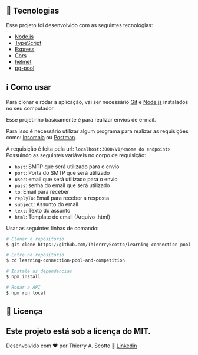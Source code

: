 ## :rocket: Tecnologias 

Esse projeto foi desenvolvido com as seguintes tecnologias:

-  [Node.js](https://nodejs.org)
-  [TypeScript](https://www.typescriptlang.org)
-  [Express](https://expressjs.com/pt-br/)
-  [Cors](https://www.npmjs.com/package/cors)
-  [helmet](https://www.npmjs.com/package/helmet)
-  [pg-pool](https://github.com/brianc/node-postgres/tree/master/packages/pg-pool)
 
## :information_source: Como usar

Para clonar e rodar a aplicação, vai ser necessário [Git](https://git-scm.com) e [Node.js](https://nodejs.org) instalados no seu computador. 

Esse projetinho basicamente é para realizar envios de e-mail. 

Para isso é necessário utilizar algum programa para realizar as requisições como: [Insomnia](insomnia.rest) ou [Postman](https://www.postman.com).

A requisição é feita pela url: `localhost:3000/v1/<nome do endpoint>`
Possuindo as seguintes variáveis no corpo de requisição: 

- `host`: SMTP que será utilizado para o envio
- `port`: Porta do SMTP que será utilizado
- `user`: email que será utilizado para o envio
- `pass`: senha do email que será utilizado
- `to`: Email para receber
- `replyTo`: Email para receber a resposta
- `subject`: Assunto do email
- `text`: Texto do assunto
- `html`: Template de email (Arquivo .html)

Usar as seguintes linhas de comando:

```bash
# Clonar o repositório
$ git clone https://github.com/ThierrryScotto/learning-connection-pool-and-competition.git

# Entre no repositório
$ cd learning-connection-pool-and-competition

# Instale as dependencias
$ npm install

# Rodar a API
$ npm run local
```

## :memo: Licença
Este projeto está sob a licença do MIT.
---

Desenvolvido com ♥ por Thierry A. Scotto :wave: [Linkedin](https://www.linkedin.com/in/thierry-scotto/)